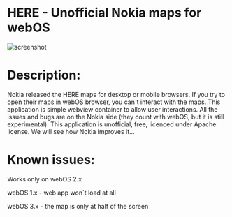 HERE - Unofficial Nokia maps for webOS
======================================

![screenshot](http://cdn.webosnation.com/sites/webosnation.com/files/imagecache/w320/apps/screenshots/PrewareHere.PNG)

Description:
============

Nokia released the HERE maps for desktop or mobile browsers. If you try to open their maps in webOS browser, you can´t interact with the maps. This application is simple webview container to allow user interactions. All the issues and bugs are on the Nokia side (they count with webOS, but it is still experimental). This application is unofficial, free, licenced under Apache license.
We will see how Nokia improves it...

Known issues:
=============

Works only on webOS 2.x

webOS 1.x - web app won´t load at all

webOS 3.x - the map is only at half of the screen